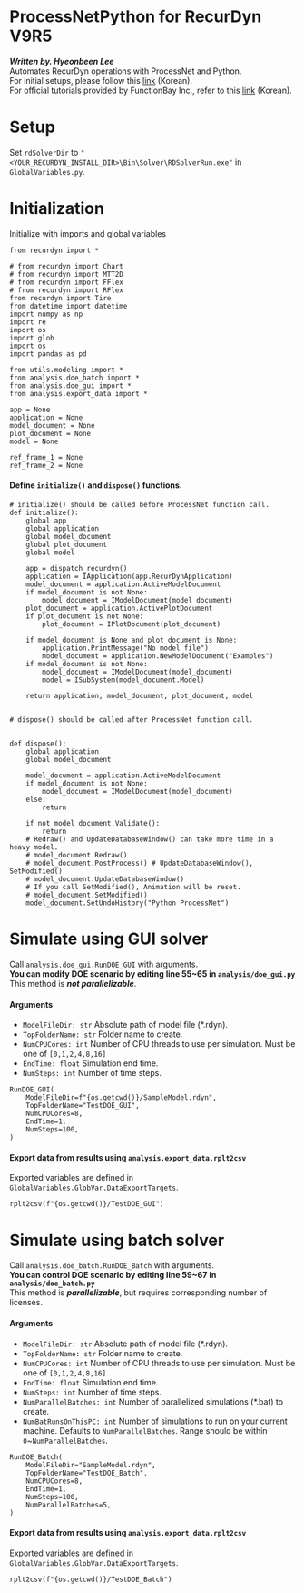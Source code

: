 # ProcessNetPython for RecurDyn V9R5
***Written by. Hyeonbeen Lee***  
Automates RecurDyn operations with ProcessNet and Python.  
For initial setups, please follow this [link](http://www.safetyman.kr/processnet-python-%ec%82%ac%ec%9a%a9%eb%b2%95/) (Korean).    
For official tutorials provided by FunctionBay Inc., refer to this [link](https://www.youtube.com/watch?v=QjCFDidGmHo) (Korean).


# Setup
Set ```rdSolverDir``` to ```"<YOUR_RECURDYN_INSTALL_DIR>\Bin\Solver\RDSolverRun.exe"``` in ```GlobalVariables.py```.

# Initialization

Initialize with imports and global variables
```
from recurdyn import *

# from recurdyn import Chart
# from recurdyn import MTT2D
# from recurdyn import FFlex
# from recurdyn import RFlex
from recurdyn import Tire
from datetime import datetime
import numpy as np
import re
import os
import glob
import os
import pandas as pd

from utils.modeling import *
from analysis.doe_batch import *
from analysis.doe_gui import *
from analysis.export_data import *

app = None
application = None
model_document = None
plot_document = None
model = None

ref_frame_1 = None
ref_frame_2 = None
```
#### Define `initialize()` and `dispose()` functions.
```
# initialize() should be called before ProcessNet function call.
def initialize():
    global app
    global application
    global model_document
    global plot_document
    global model

    app = dispatch_recurdyn()
    application = IApplication(app.RecurDynApplication)
    model_document = application.ActiveModelDocument
    if model_document is not None:
        model_document = IModelDocument(model_document)
    plot_document = application.ActivePlotDocument
    if plot_document is not None:
        plot_document = IPlotDocument(plot_document)

    if model_document is None and plot_document is None:
        application.PrintMessage("No model file")
        model_document = application.NewModelDocument("Examples")
    if model_document is not None:
        model_document = IModelDocument(model_document)
        model = ISubSystem(model_document.Model)

    return application, model_document, plot_document, model


# dispose() should be called after ProcessNet function call.


def dispose():
    global application
    global model_document

    model_document = application.ActiveModelDocument
    if model_document is not None:
        model_document = IModelDocument(model_document)
    else:
        return

    if not model_document.Validate():
        return
    # Redraw() and UpdateDatabaseWindow() can take more time in a heavy model.
    # model_document.Redraw()
    # model_document.PostProcess() # UpdateDatabaseWindow(), SetModified()
    # model_document.UpdateDatabaseWindow()
    # If you call SetModified(), Animation will be reset.
    # model_document.SetModified()
    model_document.SetUndoHistory("Python ProcessNet")
```

# Simulate using GUI solver

Call `analysis.doe_gui.RunDOE_GUI` with arguments.  
**You can modify DOE scenario by editing line 55~65 in `analysis/doe_gui.py`**  
This method is **_not parallelizable_**.

#### Arguments

- `ModelFileDir: str` Absolute path of model file (\*.rdyn).
- `TopFolderName: str` Folder name to create.
- `NumCPUCores: int` Number of CPU threads to use per simulation. Must be one of `[0,1,2,4,8,16]`
- `EndTime: float` Simulation end time.
- `NumSteps: int` Number of time steps.

```
RunDOE_GUI(
    ModelFileDir=f"{os.getcwd()}/SampleModel.rdyn",
    TopFolderName="TestDOE_GUI",
    NumCPUCores=8,
    EndTime=1,
    NumSteps=100,
)
```

#### Export data from results using `analysis.export_data.rplt2csv`
Exported variables are defined in ```GlobalVariables.GlobVar.DataExportTargets```.
```
rplt2csv(f"{os.getcwd()}/TestDOE_GUI")
```

# Simulate using batch solver

Call `analysis.doe_batch.RunDOE_Batch` with arguments.  
**You can control DOE scenario by editing line 59~67 in `analysis/doe_batch.py`**  
This method is **_parallelizable_**, but requires corresponding number of licenses.

#### Arguments

- `ModelFileDir: str` Absolute path of model file (\*.rdyn).
- `TopFolderName: str` Folder name to create.
- `NumCPUCores: int` Number of CPU threads to use per simulation. Must be one of `[0,1,2,4,8,16]`
- `EndTime: float` Simulation end time.
- `NumSteps: int` Number of time steps.
- `NumParallelBatches: int` Number of parallelized simulations (\*.bat) to create.
- `NumBatRunsOnThisPC: int` Number of simulations to run on your current machine. Defaults to `NumParallelBatches`. Range should be within `0`~`NumParallelBatches`.

```
RunDOE_Batch(
    ModelFileDir="SampleModel.rdyn",
    TopFolderName="TestDOE_Batch",
    NumCPUCores=8,
    EndTime=1,
    NumSteps=100,
    NumParallelBatches=5,
)
```
#### Export data from results using `analysis.export_data.rplt2csv`
Exported variables are defined in ```GlobalVariables.GlobVar.DataExportTargets```.
```
rplt2csv(f"{os.getcwd()}/TestDOE_Batch")
```
